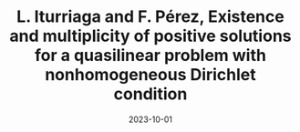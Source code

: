 ---
title: "L. Iturriaga and F. Pérez, Existence and multiplicity of positive solutions for a quasilinear problem with nonhomogeneous Dirichlet condition"
collection: publications
category: manuscripts
permalink: /publication/2023-10-01-existence-multiplicity-quasilinear/
date: 2023-10-01
venue: 'Preprint'
author_profile: true
---